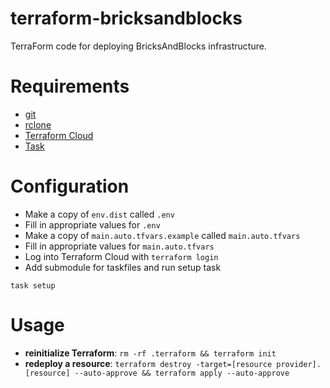 # terraform-bricksandblocks

TerraForm code for deploying BricksAndBlocks infrastructure.

# Requirements

* [git](http://git-scm.com)
* [rclone](https://rclone.org)
* [Terraform Cloud](https://cloud.hashicorp.com/products/terraform)
* [Task](https://taskfile.dev)

# Configuration

* Make a copy of `env.dist` called `.env`
* Fill in appropriate values for `.env`
* Make a copy of `main.auto.tfvars.example` called `main.auto.tfvars`
* Fill in appropriate values for `main.auto.tfvars`
* Log into Terraform Cloud with `terraform login`
* Add submodule for taskfiles and run setup task

```
task setup
```

# Usage

- **reinitialize Terraform**: `rm -rf .terraform && terraform init`
- **redeploy a resource**: `terraform destroy -target=[resource provider].[resource] --auto-approve && terraform apply --auto-approve`
